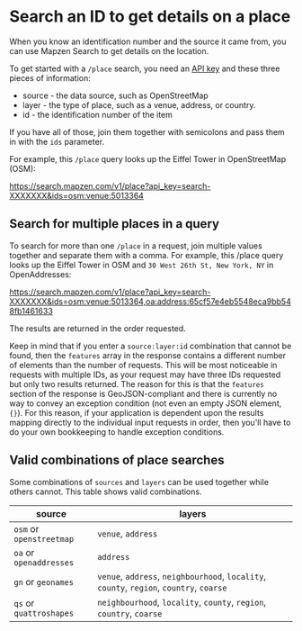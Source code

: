# Search an ID to get details on a place

When you know an identification number and the source it came from, you can use Mapzen Search to get details on the location.

To get started with a `/place` search, you need an [API key](https://mapzen.com/developers) and these three pieces of information:

* source - the data source, such as OpenStreetMap
* layer - the type of place, such as a venue, address, or country.
* id - the identification number of the item

If you have all of those, join them together with semicolons and pass them in with the `ids` parameter.

For example, this `/place` query looks up the Eiffel Tower in OpenStreetMap (OSM):

https://search.mapzen.com/v1/place?api_key=search-XXXXXXX&ids=osm:venue:5013364

## Search for multiple places in a query

To search for more than one `/place` in a request, join multiple values together and separate them with a comma. For example, this /place query looks up the Eiffel Tower in OSM and `30 West 26th St, New York, NY` in OpenAddresses:

https://search.mapzen.com/v1/place?api_key=search-XXXXXXX&ids=osm:venue:5013364,oa:address:65cf57e4eb5548eca9bb548fb1461633

The results are returned in the order requested.

Keep in mind that if you enter a `source:layer:id` combination that cannot be found, then the `features` array in the response contains a different number of elements than the number of requests. This will be most noticeable in requests with multiple IDs, as your request may have three IDs requested but only two results returned. The reason for this is that the `features` section of the response is GeoJSON-compliant and there is currently no way to convey an exception condition (not even an empty JSON element, `{}`). For this reason, if your application is dependent upon the results mapping directly to the individual input requests in order, then you'll have to do your own bookkeeping to handle exception conditions.

## Valid combinations of place searches

Some combinations of `sources` and `layers` can be used together while others cannot. This table shows valid combinations.

source | layers
--- | ---
`osm` or `openstreetmap` | `venue`, `address`
`oa` or `openaddresses` | `address`
`gn` or `geonames` | `venue`, `address`, `neighbourhood`, `locality`, `county`, `region`, `country`, `coarse`
`qs` or `quattroshapes` | `neighbourhood`, `locality`, `county`, `region`, `country`, `coarse`
